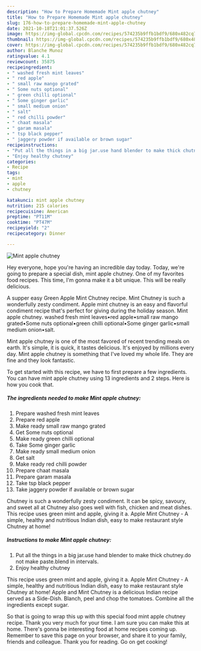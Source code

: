 ```yaml
---
description: "How to Prepare Homemade Mint apple chutney"
title: "How to Prepare Homemade Mint apple chutney"
slug: 176-how-to-prepare-homemade-mint-apple-chutney
date: 2021-10-18T21:01:37.526Z
image: https://img-global.cpcdn.com/recipes/574235b9ffb1bdf9/680x482cq70/mint-apple-chutney-recipe-main-photo.jpg
thumbnail: https://img-global.cpcdn.com/recipes/574235b9ffb1bdf9/680x482cq70/mint-apple-chutney-recipe-main-photo.jpg
cover: https://img-global.cpcdn.com/recipes/574235b9ffb1bdf9/680x482cq70/mint-apple-chutney-recipe-main-photo.jpg
author: Blanche Munoz
ratingvalue: 4.1
reviewcount: 35875
recipeingredient:
- " washed fresh mint leaves"
- " red apple"
- " small raw mango grated"
- " Some nuts optional"
- " green chilli optional"
- " Some ginger garlic"
- " small medium onion"
- " salt"
- " red chilli powder"
- " chaat masala"
- " garam masala"
- " tsp black pepper"
- " jaggery powder if available or brown sugar"
recipeinstructions:
- "Put all the things in a big jar.use hand blender to make thick chutney.do not make paste.blend in intervals."
- "Enjoy healthy chutney"
categories:
- Recipe
tags:
- mint
- apple
- chutney

katakunci: mint apple chutney 
nutrition: 215 calories
recipecuisine: American
preptime: "PT11M"
cooktime: "PT47M"
recipeyield: "2"
recipecategory: Dinner

---
```



![Mint apple chutney](https://img-global.cpcdn.com/recipes/574235b9ffb1bdf9/680x482cq70/mint-apple-chutney-recipe-main-photo.jpg)

Hey everyone, hope you're having an incredible day today. Today, we're going to prepare a special dish, mint apple chutney. One of my favorites food recipes. This time, I'm gonna make it a bit unique. This will be really delicious.

A supper easy Green Apple Mint Chutney recipe. Mint Chutney is such a wonderfully zesty condiment. Apple mint chutney is an easy and flavorful condiment recipe that&#39;s perfect for giving during the holiday season. Mint apple chutney. washed fresh mint leaves•red apple•small raw mango grated•Some nuts optional•green chilli optional•Some ginger garlic•small medium onion•salt.

Mint apple chutney is one of the most favored of recent trending meals on earth. It's simple, it is quick, it tastes delicious. It's enjoyed by millions every day. Mint apple chutney is something that I've loved my whole life. They are fine and they look fantastic.


To get started with this recipe, we have to first prepare a few ingredients. You can have mint apple chutney using 13 ingredients and 2 steps. Here is how you cook that.

<!--inarticleads1-->

##### The ingredients needed to make Mint apple chutney:

1. Prepare  washed fresh mint leaves
1. Prepare  red apple
1. Make ready  small raw mango grated
1. Get  Some nuts optional
1. Make ready  green chilli optional
1. Take  Some ginger garlic
1. Make ready  small medium onion
1. Get  salt
1. Make ready  red chilli powder
1. Prepare  chaat masala
1. Prepare  garam masala
1. Take  tsp black pepper
1. Take  jaggery powder if available or brown sugar


Chutney is such a wonderfully zesty condiment. It can be spicy, savoury, and sweet all at Chutney also goes well with fish, chicken and meat dishes. This recipe uses green mint and apple, giving it a. Apple Mint Chutney - A simple, healthy and nutritious Indian dish, easy to make restaurant style Chutney at home! 

<!--inarticleads2-->

##### Instructions to make Mint apple chutney:

1. Put all the things in a big jar.use hand blender to make thick chutney.do not make paste.blend in intervals.
1. Enjoy healthy chutney


This recipe uses green mint and apple, giving it a. Apple Mint Chutney - A simple, healthy and nutritious Indian dish, easy to make restaurant style Chutney at home! Apple and Mint Chutney is a delicious Indian recipe served as a Side-Dish. Blanch, peel and chop the tomatoes. Combine all the ingredients except sugar. 

So that is going to wrap this up with this special food mint apple chutney recipe. Thank you very much for your time. I am sure you can make this at home. There's gonna be interesting food at home recipes coming up. Remember to save this page on your browser, and share it to your family, friends and colleague. Thank you for reading. Go on get cooking!

